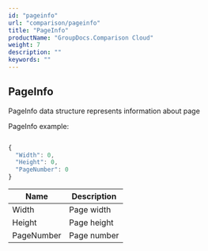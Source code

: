 ```yaml
---
id: "pageinfo"
url: "comparison/pageinfo"
title: "PageInfo"
productName: "GroupDocs.Comparison Cloud"
weight: 7
description: ""
keywords: ""
---
```


## PageInfo ##

PageInfo data structure represents information about page

PageInfo example:


```javascript 

{
  "Width": 0,
  "Height": 0,
  "PageNumber": 0
}

 ```



 

|Name|Description
|---|---
|Width|Page width
|Height|Page height
|PageNumber|Page number

 


